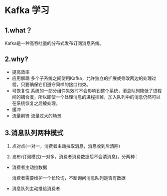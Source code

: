 # Kafka 学习
## 1.what？

Kafka是一种高吞吐量的分布式发布订阅消息系统。

## 2.why?

* 提高效率
* 应用解耦
多个子系统之间使用Kafka，允许独立的扩展或修改两边的处理过程，只要确保它们遵守同样的接口约束。
* 可恢复性
系统的一部分组件失效时不会影响到整个系统，消息队列降低了进程间的耦合度，所以即使一个处理消息的进程挂掉，加入队列中的消息仍然可以在系统恢复之后被处理。
* 缓冲
* 流量削锋
流量过大的场景
## 3.消息队列两种模式
1. 点对点(一对一，消费者主动拉取消息，消息收到后清除)

2. 发布/订阅模式(一对多，消费者消费数据后不会清消息)，分两种：
- 消费者主动拉数据

  消费者需要维护一个长轮询，不断询问消息队列是否有数据

- 消息队列主动推给消费者